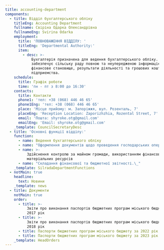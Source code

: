 ```yaml
---
title: accounting-department
components:
  - title: Відділ бухгалтерського обліку
    titleEng: Accounting Department
    fullname: Свіріна Одарка Олександрівна
    fullnameEng: Svirina Odarka
    employment:
      title: 'ПОВНОВАЖЕННЯ ВІДДІЛУ: '
      titleEng: 'Departmental Authority:'
      item:
        - desc: >-
            Бухгалтерія призначена для ведення бухгалтерського обліку. Вона
            забезпечує сільську раду повною та неупередженою інформацією про
            фінансове становище, результати діяльності та грошових коштів
            підприємства.
    schedule:
      title: Графік роботи
      time: 'пн - пт з 8:00 до 16:30'
    contacts:
      title: Контакти
      phone1: 'тел: +38 (068) 446 46 65'
      phone1Eng: 'тел: +38 (068) 446 46 65'
      place: 'Місце прийому: м. Запоріжжя, вул. Розенталь, 7'
      placeEng: 'Reception Location: Zaporizhzhia, Rozental Street, 7'
      email: 'Пошта: shyroke.otg@gmail.com'
      emailEng: 'Email: shyroke.otg@gmail.com'
    _template: CouncilSecretaryDesc
  - title: 'Основні функції відділу:'
    function:
      - name: Ведення бухгалтерського обліку
      - name: "Оформлення документів щодо проведення господарських операцій, взятті бюджетних зобов’язань, їх реєстрації в органах Державної казначейської служби\_"
      - name: >-
          Здійснення контролю за майном громади, використанням фінансових та
          матеріальних ресурсів
      - name: "Складання фінансової та бюджетної звітності.\_"
    _template: SilradaDepartmentFunctions
  - notMain: true
    headline:
      text: Новини
    _template: news
  - title: Документи
    notMain: true
    order:
      - title: >-
          Звіти про виконання паспортів бюджетних програм міського бюджету за
          2017 рік
      - title: >-
          Звіти про виконання паспортів бюджетних програм міського бюджету за
          2018 рік
      - title: Паспорти бюджетних програм міського бюджету за 2022 рік
      - title: Паспорти бюджетних програм міського бюджету за 2023 рік
    _template: HeadOrders
---
```


